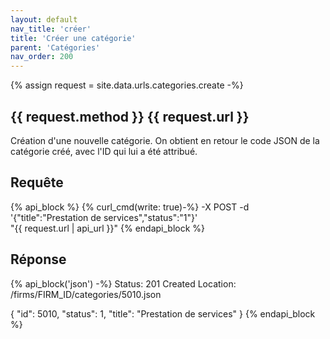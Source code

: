 ```yaml
---
layout: default
nav_title: 'créer'
title: 'Créer une catégorie'
parent: 'Catégories'
nav_order: 200
---
```

{% assign request = site.data.urls.categories.create -%}
## {{ request.method }} {{ request.url }}

Création d'une nouvelle catégorie. On obtient en retour le code JSON de la catégorie créé, avec l'ID qui lui a été attribué.

## Requête

{% api_block %}
{% curl_cmd(write: true)-%}
-X POST -d '{"title":"Prestation de services","status":"1"}' \
"{{ request.url | api_url }}"
{% endapi_block %}

## Réponse

{% api_block('json') -%}
Status: 201 Created
Location: /firms/FIRM_ID/categories/5010.json

{
  "id": 5010,
  "status": 1,
  "title": "Prestation de services"
}
{% endapi_block %}
